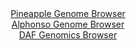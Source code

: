 <div id="Pineapple_Genome_Browser" align="center">
  <a href="https://igv.org/app/?sessionURL=blob:zZNbb5swGIb_i6VWm0Q4FghI1ZTm1KSHSEkJW6sKOWDAK9jUNjk0yn_f12rTbjqpudg0iQv8yeD3fXjYozURknKGQmTrlqtbFtKQLPlmgeumIre4JhKFOa4k0ZAgORGEpQSFe5RjqXA0v4YnS6UaGRoGVU2nxqzgunR0XOMXzvBG6imvjT6vKrziAisupHEh8JobtFh3NmSFm0aHsx3dNTKssIGrpuRMcqMhrEg28L7k1ygpCOM1Seq2UvQtQAJ5IGOm5_hLL1700pRIeUV2k.y8dzXpLZ1hdD_2.vfR7DKOvPh0QQuGVSvIucum8XA8ffYH86wmJ_bFZDB.UjfDUblpzBNncDrcNlQQeW75VtcJLN_xAA1lGdn.T63hokc2H0dfHbx8YdfT_j30ppO7XLpx2d6MWlievdvdRwcNVTxtwQaUlsIPLVNzTE9zba_zemt1NdMMgJDgFIUPjxpSAqdPsP1hj9SuAWeQJM_tmz4a4iIjAoWdwDR9Kwhs98w_M4PAOmh71Irq7.EdRfPAN.2ebXtJTisFQmeJZI3UMWP6Os314uVInpN.mVsn9uhuKQflHBDGMz6W28trrr57_egPPDUEx799Rij7kVT_xL6PBNHV6ljlvvEZff3H1NNut.Bb.6YbXMz73tIuZzAdvouoC4WPw5NzUWMF.2ECy5_WrbGgmCkYrKmkK1pRtYuBJN.g0LIdkBelvOJgIxLF6pOpmZrlmp9_S.ocHg8_AA--">Pineapple Genome Browser</a>
</div>
<div id="Alphonso_Genome_Browser" align="center">
  <a href="https://igv.org/app/?sessionURL=blob:zZJtT9swFIX_iyXQJqV5JUkTCU2BUiilBdplFSAUuYmTWjh2sN2EUvW_7w5t2pch0Q.bJlmy75Vfzjl.tqglUlHBUYxc0_FNx0EGUivRzXHdMDLFNVEoLjFTxECSlEQSnhMUb1GJlcbp7ApOrrRuVGxZVDe9GvNKmMozcY1fBcedMnNRW6eCMbwUEmshlXUicSssWrW9jixx05jwtmf6VoE1tjBrVoIrYTWEV1kH92W_WllFuKhJVq.Zpm8CMtADGguzxF.SxTzJc6LUmGxGxXEyHiXfvLP0_jw4vU.vLxZpsDic04pjvZbk2BUXyeg5PR9MOp5MLqtSjPDqNr0a3ogDb3B49tJQSdSxEzp9L3L6oQ_BUF6Ql__JMwy6p._qZuFP7w7cE7ocDu7s56SZCKj64.EYptmT_Y77nYGYyNdAA8pXMowd2_DswPDdoPdj6fQN244gIykoih8eDaQlzp9g.8MW6U0DzCBFntdv.BhIyIJIFPci2w6dKHL9o_DIjiJnZ2zRWrK_F_AwnUWh7SauG2QlZRqALjLFG2Vizs02L83qdc9EhXzlweBC5vpuurn0inNvdnv1lU5W8_xdkuDpt08Eox9R9E_Y.4gQUy_3BY50B.5w3CY.TudeP2yAMhgTL8qv65Sx6Z9DCsDyfgGVQtZYw37oQPmTuRZLirmGRksVXVJG9WYBWYoOxY7rAbooF0wAi0hWy0.2YRuOb3_.jai3e9x9Bw--">Alphonso Genome Browser</a>
</div>


<div id="DAF_Genomics_Browser" align="center">
  <a href="https://igv.org/app/?sessionURL=blob:tZFra9swFIb_i2D9ZDuW7PgGYZil2bKUDeK5gZQSVPk4NrMlRZKXNiH_fcLrGOzCGHQgCYlzeV.d54y.gNKt4ChDxMNTD2PkIN2IY0F72cEH2oNGWU07DQ5SUIMCzgBlZ1RTbWi5vrGVjTFSZ5NJRWt3D1z0LdOeDjwqXS0G04BNdYlHe3oSnB61x0Rvkw2d0E42gmsxoYyB1q4_kcD3uyO1x_fYbmwJu37oTDuq7qwJa6zyamrdtryCx78Y.Q_KdrWv802Rj_UreFpWs3y1zG.D63L7NnqzLT..25TR5qpo95yaQcFszskh.dQtHvLFbTE_JCdYs7habvn78lUwv7p.lK0CPcMxToIUJ36ALg7qBBssAsQahTMcOjFJHBKG7vM1mEZ2Bkq0KLu7d5BRlH226XdnZJ6kBYU0HIaRmYOEqkChzE19P8ZpSqZhHPppii_OGQ2qe2GSi3Kdxj7JCYm8B9pb_brtxvFZoV.DL4Xxp852_yumUyzlzTra5ME2ZhWRPh5W3FRJwcVvMYXW_R._VQvVU2ND357PUGhn1Xrg5geV4HJ_.Qo-">DAF Genomics Browser</a>
</div>
